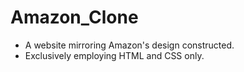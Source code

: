 # Amazon_Clone
- A website mirroring Amazon's design constructed.
- Exclusively employing HTML and CSS only.
